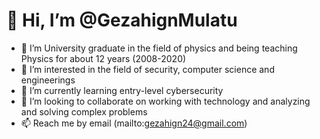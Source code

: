 # 👋 Hi, I’m @GezahignMulatu

- 👋 I’m University graduate in the field of physics and being teaching Physics for about 12 years (2008-2020)
- 👀 I’m interested in the field of security, computer science and engineerings
- 🌱 I’m currently learning entry-level cybersecurity
- 💞️ I’m looking to collaborate on working with technology and analyzing and solving complex problems
- 📫 Reach me by email (mailto:gezahign24@gmail.com)
<!---
GezahignMulatu/GezahignMulatu is a ✨ special ✨ repository because its `README.md` (this file) appears on your GitHub profile.
You can click the Preview link to take a look at your changes.
--->